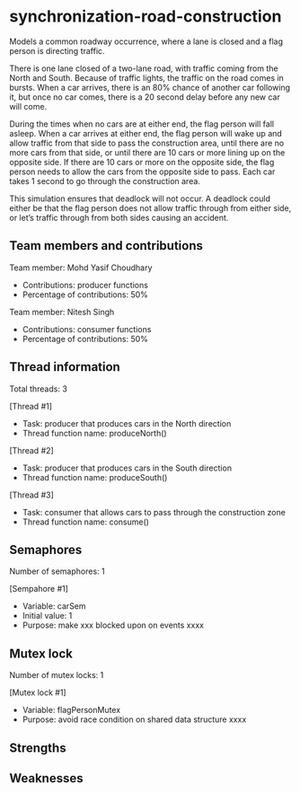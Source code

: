# synchronization-road-construction
Models a common roadway occurrence, where a lane is closed and a flag person is directing traffic.

There is one lane closed of a two-lane road, with traffic coming from the North and South. Because of traffic lights, the traffic on the road comes in bursts. When a car arrives, there is an 80% chance of another car following it, but once no car comes, there is a 20 second delay before any new car will come.

During the times when no cars are at either end, the flag person will fall asleep. When a car arrives at either end, the flag person will wake up and allow traffic from that side to pass the construction area, until there are no more cars from that side, or until there are 10 cars or more lining up on the opposite side. If there are 10 cars or more on the opposite side, the flag person needs to allow the cars from the opposite side to pass. Each car takes 1 second to go through the construction area.

This simulation ensures that deadlock will not occur. A deadlock could either be that the flag person does not allow traffic through from either side, or let’s traffic through from both sides causing an accident.

## Team members and contributions
Team member: Mohd Yasif Choudhary
- Contributions: producer functions
- Percentage of contributions: 50%

Team member: Nitesh Singh
- Contributions: consumer functions
- Percentage of contributions: 50%

## Thread information
Total threads: 3

[Thread #1]
- Task: producer that produces cars in the North direction
- Thread function name: produceNorth()

[Thread #2]
- Task: producer that produces cars in the South direction
- Thread function name: produceSouth()

[Thread #3]
- Task: consumer that allows cars to pass through the construction zone
- Thread function name: consume()

## Semaphores
Number of semaphores: 1

[Sempahore #1]
- Variable: carSem
- Initial value: 1
- Purpose: make xxx blocked upon on events xxxx

## Mutex lock
Number of mutex locks: 1

[Mutex lock #1]
- Variable: flagPersonMutex
- Purpose: avoid race condition on shared data structure xxxx

## Strengths


## Weaknesses
